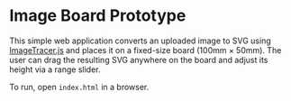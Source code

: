# Image Board Prototype

This simple web application converts an uploaded image to SVG using [ImageTracer.js](https://github.com/jankovicsandras/imagetracerjs) and places it on a fixed-size board (100mm × 50mm). The user can drag the resulting SVG anywhere on the board and adjust its height via a range slider.

To run, open `index.html` in a browser.
